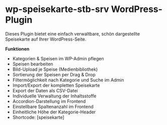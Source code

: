 # wp-speisekarte-stb-srv WordPress-Plugin

Dieses Plugin bietet eine einfach verwaltbare, schön dargestellte Speisekarte auf Ihrer WordPress-Seite.

**Funktionen**
- Kategorien & Speisen im WP-Admin pflegen
- Speisen bearbeiten
- Bild-Upload je Speise (Medienbibliothek)
- Sortierung der Speisen per Drag & Drop
- Filtermöglichkeit nach Kategorie und Suche im Admin
- Import/Export der kompletten Speisekarte
- Export der Daten als CSV-Datei
- Individuelle Verwaltung der Inhaltsstoffe
- Accordion-Darstellung im Frontend
- Einstellbare Spaltenanzahl im Frontend
- Einheitliche Höhe der Kategorie-Header
- Shortcode: [speisekarte]
